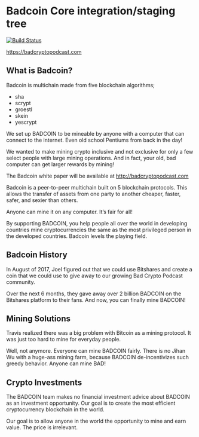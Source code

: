 Badcoin Core integration/staging tree
=====================================

[![Build Status](https://travis-ci.org/ScriptProdigy/Badcoin.svg?branch=master)](https://travis-ci.org/ScriptProdigy/Badcoin)

https://badcryptopodcast.com

What is Badcoin? 
----------------
Badcoin is multichain made from five blockchain algorithms; 
* sha
* scrypt
* groestl
* skein 
* yescrypt

We set up BADCOIN to be mineable by anyone with a computer that can connect to the internet. Even old school Pentiums from back in the day!

We wanted to make mining crypto inclusive and not exclusive for only a few select people with large mining operations. And in fact, your old, bad computer can get larger rewards by mining!

The Badcoin white paper will be available at http://badcryptopodcast.com

Badcoin is a peer-to-peer multichain built on 5 blockchain protocols. This allows the transfer of assets from one party to another cheaper, faster, safer, and sexier than others.

Anyone can mine it on any computer.  It’s fair for all!

By supporting BADCOIN, you help people all over the world in developing countries mine cryptocurrencies the same as the most privileged person in the developed countries.  Badcoin levels the playing field.

Badcoin History
---------------
In August of 2017, Joel figured out that we could use Bitshares and create a coin that we could use to give away to our growing Bad Crypto Podcast community.

Over the next 6 months, they gave away over 2 billion BADCOIN on the Bitshares platform to their fans.  And now, you can finally mine BADCOIN!

Mining Solutions
----------------
Travis realized there was a big problem with Bitcoin as a mining protocol.  It was just too hard to mine for everyday people.

Well, not anymore.  Everyone can mine BADCOIN fairly. There is no Jihan Wu with a huge-ass mining farm, because BADCOIN de-incentivizes such greedy behavior.  Anyone can mine BAD!

Crypto Investments
------------------
The BADCOIN team makes no financial investment advice about BADCOIN as an investment opportunity.  Our goal is to create the most efficient cryptocurrency blockchain in the world.

Our goal is to allow anyone in the world the opportunity to mine and earn value. The price is irrelevant.
